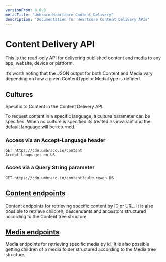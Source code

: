 ```yaml
---
versionFrom: 8.0.0
meta.Title: "Umbraco Heartcore Content Delivery"
description: "Documentation for Heartcore Content Delivery APIs"
---
```


# Content Delivery API

This is the read-only API for delivering published content and media to any app, website, device or platform.

It’s worth noting that the JSON output for both Content and Media vary depending on how a given ContentType or MediaType is defined.

## Cultures

Specific to Content in the Content Delivery API.

To request content in a specific language, a culture parameter can be specified. When no culture is specified its treated as invariant and the default language will be returned.

### Access via an Accept-Language header

```http
GET https://cdn.umbraco.io/content
Accept-Language: en-US
```

### Acces via a Query String parameter

```http
GET https://cdn.umbraco.io/content?culture=en-US
```

## [Content endpoints](content/)

Content endpoints for retrieving specific content by ID or URL. It is also possible to retrieve children, descendants and ancestors structured according to the Content tree structure.

## [Media endpoints](media/)

Media endpoints for retrieving specific media by id. It is also possible getting children of a media folder structured according to the Media tree structure.
